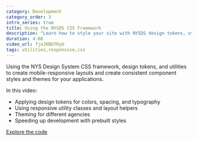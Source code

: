 ```yaml
---
category: Development
category_order: 3
intro_series: true
title: Using the NYSDS CSS Framework
description: "Learn how to style your site with NYSDS design tokens, utilities, and themes."
duration: 4:08
video_url: fjoJKBbTKyU
tags: utilities,responsive,css
---
```

Using the NYS Design System CSS framework, design tokens, and utilities to create mobile-responsive layouts and create consistent component styles and themes for your applications.

In this video:
- Applying design tokens for colors, spacing, and typography
- Using responsive utility classes and layout helpers
- Theming for different agencies
- Speeding up development with prebuilt styles

[Explore the code](https://github.com/its-hcd/nysds)

